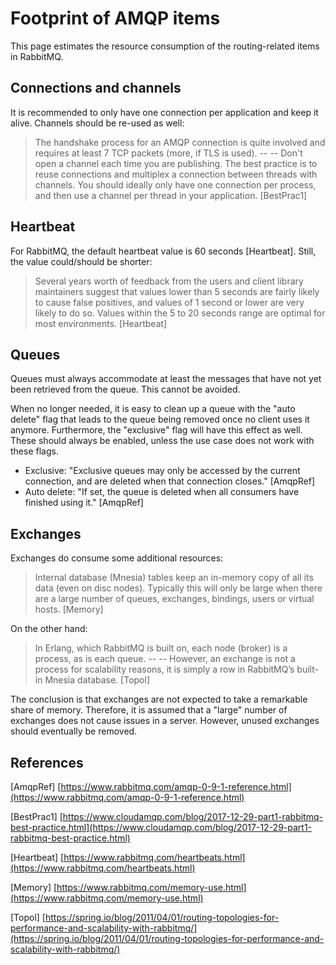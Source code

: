 # Footprint of AMQP items

This page estimates the resource consumption of the routing-related items in RabbitMQ.


## Connections and channels

It is recommended to only have one connection per application and keep it alive. Channels should be re-used as well:

> The handshake process for an AMQP connection is quite involved and requires at least 7 TCP packets (more, if TLS is used). -- -- Don't open a channel each time you are publishing. The best practice is to reuse connections and multiplex a connection between threads with channels. You should ideally only have one connection per process, and then use a channel per thread in your application. [BestPrac1]


## Heartbeat

For RabbitMQ, the default heartbeat value is 60 seconds [Heartbeat]. Still, the value could/should be shorter:

> Several years worth of feedback from the users and client library maintainers suggest that values lower than 5 seconds are fairly likely to cause false positives, and values of 1 second or lower are very likely to do so. Values within the 5 to 20 seconds range are optimal for most environments. [Heartbeat]


## Queues

Queues must always accommodate at least the messages that have not yet been retrieved from the queue. This cannot be avoided.

When no longer needed, it is easy to clean up a queue with the "auto delete" flag that leads to the queue being removed once no client uses it anymore. Furthermore, the "exclusive" flag will have this effect as well. These should always be enabled, unless the use case does not work with these flags.

- Exclusive: "Exclusive queues may only be accessed by the current connection, and are deleted when that connection closes." [AmqpRef]
- Auto delete: "If set, the queue is deleted when all consumers have finished using it." [AmqpRef]


## Exchanges

Exchanges do consume some additional resources:

> Internal database (Mnesia) tables keep an in-memory copy of all its data (even on disc nodes). Typically this will only be large when there are a large number of queues, exchanges, bindings, users or virtual hosts. [Memory]

On the other hand:

> In Erlang, which RabbitMQ is built on, each node (broker) is a process, as is each queue. -- -- However, an exchange is not a process for scalability reasons, it is simply a row in RabbitMQ’s built-in Mnesia database. [Topol]

The conclusion is that exchanges are not expected to take a remarkable share of memory. Therefore, it is assumed that a "large" number of exchanges does not cause issues in a server. However, unused exchanges should eventually be removed.


## References

[AmqpRef] [https://www.rabbitmq.com/amqp-0-9-1-reference.html](https://www.rabbitmq.com/amqp-0-9-1-reference.html)

[BestPrac1] [https://www.cloudamqp.com/blog/2017-12-29-part1-rabbitmq-best-practice.html](https://www.cloudamqp.com/blog/2017-12-29-part1-rabbitmq-best-practice.html)

[Heartbeat] [https://www.rabbitmq.com/heartbeats.html](https://www.rabbitmq.com/heartbeats.html)

[Memory] [https://www.rabbitmq.com/memory-use.html](https://www.rabbitmq.com/memory-use.html)

[Topol] [https://spring.io/blog/2011/04/01/routing-topologies-for-performance-and-scalability-with-rabbitmq/](https://spring.io/blog/2011/04/01/routing-topologies-for-performance-and-scalability-with-rabbitmq/)
